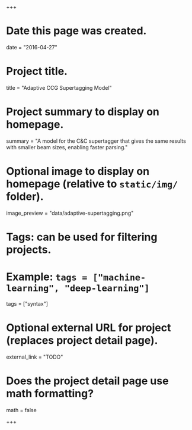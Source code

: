 +++
# Date this page was created.
date = "2016-04-27"

# Project title.
title = "Adaptive CCG Supertagging Model"

# Project summary to display on homepage.
summary = "A model for the C&C supertagger that gives the same results with smaller beam sizes, enabling faster parsing."

# Optional image to display on homepage (relative to `static/img/` folder).
image_preview = "data/adaptive-supertagging.png"

# Tags: can be used for filtering projects.
# Example: `tags = ["machine-learning", "deep-learning"]`
tags = ["syntax"]

# Optional external URL for project (replaces project detail page).
external_link = "TODO"

# Does the project detail page use math formatting?
math = false

+++

